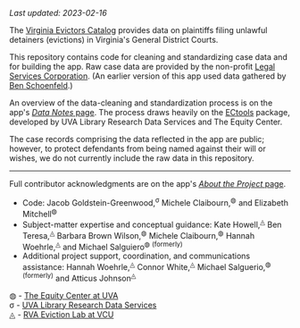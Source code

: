 _Last updated: 2023-02-16_  

The [Virginia Evictors Catalog](https://virginiaequitycenter.shinyapps.io/va-evictors-catalog/) provides data on plaintiffs filing unlawful detainers (evictions) in Virginia's General District Courts.

This repository contains code for cleaning and standardizing case data and for building the app. Raw case data are provided by the non-profit [Legal Services Corporation](https://www.lsc.gov/). (An earlier version of this app used data gathered by [Ben Schoenfeld](https://github.com/bschoenfeld).)

An overview of the data-cleaning and standardization process is on the app's [_Data Notes_ page](https://virginiaequitycenter.shinyapps.io/va-evictors-catalog/). The process draws heavily on the [ECtools](https://github.com/virginiaequitycenter/ECtools) package, developed by UVA Library Research Data Services and The Equity Center.

The case records comprising the data reflected in the app are public; however, to protect defendants from being named against their will or wishes, we do not currently include the raw data in this repository.

---

Full contributor acknowledgments are on the app's [_About the Project_ page](https://virginiaequitycenter.shinyapps.io/va-evictors-catalog/).

- Code: Jacob Goldstein-Greenwood,<sup>&#963;</sup> Michele Claibourn,<sup>&#9677;</sup> and Elizabeth Mitchell<sup>&#9677;</sup>
- Subject-matter expertise and conceptual guidance: Kate Howell,<sup>&#9708;</sup> Ben Teresa,<sup>&#9708;</sup> Barbara Brown Wilson,<sup>&#9677;</sup> Michele Claibourn,<sup>&#9677;</sup> Hannah Woehrle,<sup>&#9708;</sup> and Michael Salguiero<sup>&#9677; (formerly)</sup>
- Additional project support, coordination, and communications assistance: Hannah Woehrle,<sup>&#9708;</sup> Connor White,<sup>&#9708;</sup> Michael Salguerio,<sup>&#9677; (formerly)</sup> and Atticus Johnson<sup>&#9708;</sup>


&#9677; - [The Equity Center at UVA](https://virginiaequitycenter.org/)  
&#963; - [UVA Library Research Data Services](https://data.library.virginia.edu/)  
&#9708; - [RVA Eviction Lab at VCU](https://rampages.us/rvaevictionlab/)  
